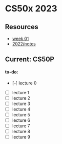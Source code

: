 # CS50x 2023

## Resources

- [week 01](https://lazydukk.github.io/cs50/2022/)
- [2022/notes](https://lazydukk.github.io/cs50/2022/notes/notes-01)

## Current: CS50P

#### to-do:

- [-] lecture 0
- [ ] lecture 1
- [ ] lecture 2
- [ ] lecture 3
- [ ] lecture 4
- [ ] lecture 5
- [ ] lecture 6
- [ ] lecture 7
- [ ] lecture 8
- [ ] lecture 9
